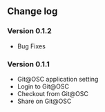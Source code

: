 ## Change log

### Version 0.1.2
* Bug Fixes

### Version 0.1.1
* Git@OSC application setting
* Login to Git@OSC
* Checkout from Git@OSC
* Share on Git@OSC